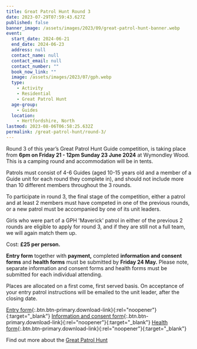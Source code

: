 ```yaml
---
title: Great Patrol Hunt Round 3
date: 2023-07-29T07:59:43.627Z
published: false
banner_image: /assets/images/2023/09/great-patrol-hunt-banner.webp
event:
  start_date: 2024-06-21
  end_date: 2024-06-23
  address: null
  contact_name: null
  contact_email: null
  contact_number: ""
  book_now_link: ""
  image: /assets/images/2023/07/gph.webp
  type:
    - Activity
    - Residential
    - Great Patrol Hunt
  age-group:
    - Guides
  location:
    - Hertfordshire, North
lastmod: 2023-08-06T06:58:25.632Z
permalink: /great-patrol-hunt/round-3/
---
```

Round 3 of this year’s Great Patrol Hunt Guide competition, is taking place from **6pm on Friday 21 - 12pm Sunday 23 June 2024** at Wymondley Wood.  This is a camping round and accommodation will be in tents.

Patrols must consist of 4-6 Guides (aged 10-15 years old and a member of a Guide unit for each round they complete in), and should not include more than 10 different members throughout the 3 rounds.

To participate in round 3, the final stage of the competition, either a patrol and at least 2 members must have competed in one of the previous rounds, or a new patrol must be accompanied by one of its unit leaders.

Girls who were part of a GPH 'Maverick' patrol in either of the previous 2 rounds are eligible to apply for round 3, and if they are still not a full team, we will again match them up.

Cost: **£25 per person.**

**Entry form** together with **payment,** completed **information and consent forms** and **health forms** must be submitted by **Friday 24 May.** Please note, separate information and consent forms and health forms must be submitted for each individual attending.

Places are allocated on a first come, first served basis. On acceptance of your entry patrol instructions will be emailed to the unit leader, after the closing date.

[Entry form](/assets/docs/2024/gph-23-24-r3-entry-form.docx){:.btn.btn-primary.download-link}{:rel="noopener"}{:target="_blank"} [Information and consent form](/assets/docs/2024/gph-23-24-r3-information-and-consent-form.docx){:.btn.btn-primary.download-link}{:rel="noopener"}{:target="_blank"} [Health form](/assets/docs/2024/gph-23-24-r3-health-form.doc){:.btn.btn-primary.download-link}{:rel="noopener"}{:target="_blank"}

Find out more about the [Great Patrol Hunt](/great-patrol-hunt/)

